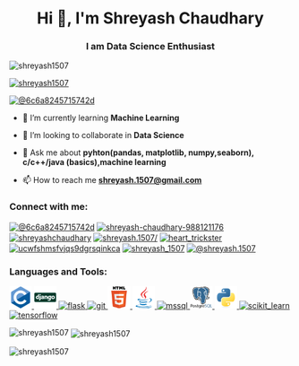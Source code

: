 <h1 align="center">Hi 👋, I'm Shreyash Chaudhary</h1>
<h3 align="center">I am Data Science Enthusiast</h3>

<p align="left"> <img src="https://komarev.com/ghpvc/?username=shreyash1507&label=Profile%20views&color=0e75b6&style=flat" alt="shreyash1507" /> </p>

<p align="left"> <a href="https://github.com/ryo-ma/github-profile-trophy"><img src="https://github-profile-trophy.vercel.app/?username=shreyash1507" alt="shreyash1507" /></a> </p>

<p align="left"> <a href="https://twitter.com/@6c6a8245715742d" target="blank"><img src="https://img.shields.io/twitter/follow/@6c6a8245715742d?logo=twitter&style=for-the-badge" alt="@6c6a8245715742d" /></a> </p>

- 🌱 I’m currently learning **Machine Learning**

- 👯 I’m looking to collaborate in **Data Science**

- 💬 Ask me about **pyhton(pandas, matplotlib, numpy,seaborn), c/c++/java (basics),machine learning**

- 📫 How to reach me **shreyash.1507@gmail.com**

<h3 align="left">Connect with me:</h3>
<p align="left">
<a href="https://twitter.com/6c6a8245715742d" target="blank"><img align="center" src="https://raw.githubusercontent.com/rahuldkjain/github-profile-readme-generator/master/src/images/icons/Social/twitter.svg" alt="@6c6a8245715742d" height="30" width="40" /></a>
<a href="https://linkedin.com/in/shreyash-chaudhary-988121176" target="blank"><img align="center" src="https://raw.githubusercontent.com/rahuldkjain/github-profile-readme-generator/master/src/images/icons/Social/linked-in-alt.svg" alt="shreyash-chaudhary-988121176" height="30" width="40" /></a>
<a href="https://kaggle.com/shreyashchaudhary" target="blank"><img align="center" src="https://raw.githubusercontent.com/rahuldkjain/github-profile-readme-generator/master/src/images/icons/Social/kaggle.svg" alt="shreyashchaudhary" height="30" width="40" /></a>
<a href="https://fb.com/shreyash.1507/" target="blank"><img align="center" src="https://raw.githubusercontent.com/rahuldkjain/github-profile-readme-generator/master/src/images/icons/Social/facebook.svg" alt="shreyash.1507/" height="30" width="40" /></a>
<a href="https://instagram.com/heart_trickster" target="blank"><img align="center" src="https://raw.githubusercontent.com/rahuldkjain/github-profile-readme-generator/master/src/images/icons/Social/instagram.svg" alt="heart_trickster" height="30" width="40" /></a>
<a href="https://www.youtube.com/channel/UCWfShmSfVjqs9DGRsQiNkcA" target="blank"><img align="center" src="https://raw.githubusercontent.com/rahuldkjain/github-profile-readme-generator/master/src/images/icons/Social/youtube.svg" alt="ucwfshmsfvjqs9dgrsqinkca" height="30" width="40" /></a>
<a href="https://www.hackerrank.com/shreyash_1507" target="blank"><img align="center" src="https://raw.githubusercontent.com/rahuldkjain/github-profile-readme-generator/master/src/images/icons/Social/hackerrank.svg" alt="shreyash_1507" height="30" width="40" /></a>
<a href="https://www.hackerearth.com/@shreyash.1507" target="blank"><img align="center" src="https://raw.githubusercontent.com/rahuldkjain/github-profile-readme-generator/master/src/images/icons/Social/hackerearth.svg" alt="@shreyash.1507" height="30" width="40" /></a>
</p>

<h3 align="left">Languages and Tools:</h3>
<p align="left"> <a href="https://www.cprogramming.com/" target="_blank"> <img src="https://raw.githubusercontent.com/devicons/devicon/master/icons/c/c-original.svg" alt="c" width="40" height="40"/> </a> <a href="https://www.djangoproject.com/" target="_blank"> <img src="https://raw.githubusercontent.com/devicons/devicon/master/icons/django/django-original.svg" alt="django" width="40" height="40"/> </a> <a href="https://flask.palletsprojects.com/" target="_blank"> <img src="https://www.vectorlogo.zone/logos/pocoo_flask/pocoo_flask-icon.svg" alt="flask" width="40" height="40"/> </a> <a href="https://git-scm.com/" target="_blank"> <img src="https://www.vectorlogo.zone/logos/git-scm/git-scm-icon.svg" alt="git" width="40" height="40"/> </a> <a href="https://www.w3.org/html/" target="_blank"> <img src="https://raw.githubusercontent.com/devicons/devicon/master/icons/html5/html5-original-wordmark.svg" alt="html5" width="40" height="40"/> </a> <a href="https://www.java.com" target="_blank"> <img src="https://raw.githubusercontent.com/devicons/devicon/master/icons/java/java-original.svg" alt="java" width="40" height="40"/> </a> <a href="https://www.microsoft.com/en-us/sql-server" target="_blank"> <img src="https://www.svgrepo.com/show/303229/microsoft-sql-server-logo.svg" alt="mssql" width="40" height="40"/> </a> <a href="https://www.postgresql.org" target="_blank"> <img src="https://raw.githubusercontent.com/devicons/devicon/master/icons/postgresql/postgresql-original-wordmark.svg" alt="postgresql" width="40" height="40"/> </a> <a href="https://www.python.org" target="_blank"> <img src="https://raw.githubusercontent.com/devicons/devicon/master/icons/python/python-original.svg" alt="python" width="40" height="40"/> </a> <a href="https://scikit-learn.org/" target="_blank"> <img src="https://upload.wikimedia.org/wikipedia/commons/0/05/Scikit_learn_logo_small.svg" alt="scikit_learn" width="40" height="40"/> </a> <a href="https://www.tensorflow.org" target="_blank"> <img src="https://www.vectorlogo.zone/logos/tensorflow/tensorflow-icon.svg" alt="tensorflow" width="40" height="40"/> </a> </p>

<p><img align="left" src="https://github-readme-stats.vercel.app/api/top-langs?username=shreyash1507&show_icons=true&locale=en&layout=compact" alt="shreyash1507" /></p>

<p>&nbsp;<img align="center" src="https://github-readme-stats.vercel.app/api?username=shreyash1507&show_icons=true&locale=en" alt="shreyash1507" /></p>

<p><img align="center" src="https://github-readme-streak-stats.herokuapp.com/?user=shreyash1507&" alt="shreyash1507" /></p>
